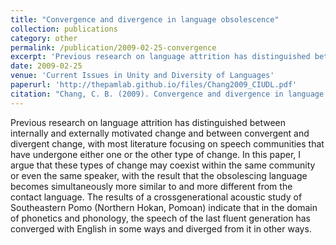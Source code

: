 ```yaml
---
title: "Convergence and divergence in language obsolescence"
collection: publications
category: other
permalink: /publication/2009-02-25-convergence
excerpt: 'Previous research on language attrition has distinguished between internally and externally motivated change and between convergent...'
date: 2009-02-25
venue: 'Current Issues in Unity and Diversity of Languages'
paperurl: 'http://thepamlab.github.io/files/Chang2009_CIUDL.pdf'
citation: "Chang, C. B. (2009). Convergence and divergence in language obsolescence. In M. Pak (Ed.), <i>Current issues in unity and diversity of languages</i> (pp. 933–952). Seoul, South Korea: Linguistic Society of Korea."
---
```


Previous research on language attrition has distinguished between internally and externally motivated change and between convergent and divergent change, with most literature focusing on speech communities that have undergone either one or the other type of change. In this paper, I argue that these types of change may coexist within the same community or even the same speaker, with the result that the obsolescing language becomes simultaneously more similar to and more different from the contact language. The results of a crossgenerational acoustic study of Southeastern Pomo (Northern Hokan, Pomoan) indicate that in the domain of phonetics and phonology, the speech of the last fluent generation has converged with English in some ways and diverged from it in other ways.
